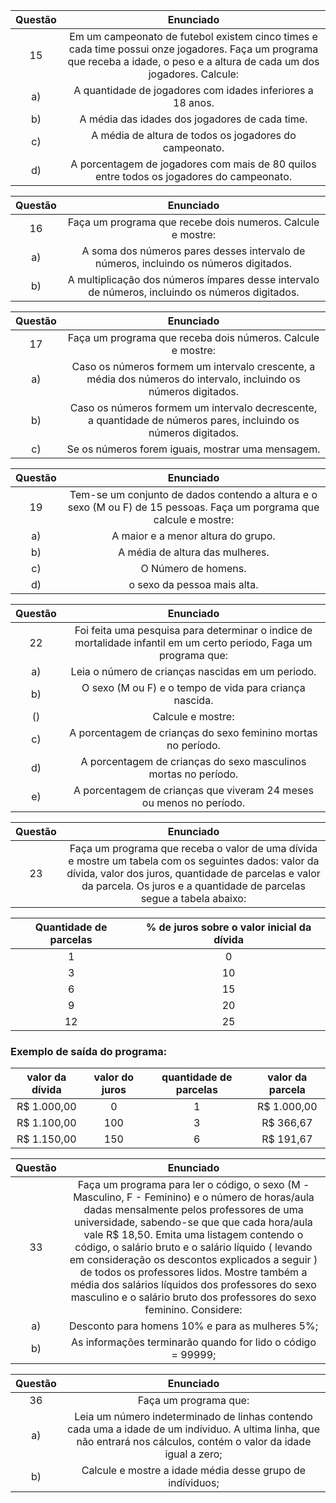  Questão | Enunciado
:---------: | :------:
 15    | Em um campeonato de futebol existem cinco times e cada time possui onze jogadores. Faça um programa que receba a idade, o peso e a altura de cada um dos jogadores. Calcule:
 a)  | A quantidade de jogadores com idades inferiores a 18 anos.
 b)  | A média das idades dos jogadores de cada time.
 c)  | A média de altura de todos os jogadores do campeonato.
 d)  | A porcentagem de jogadores com mais de 80 quilos entre todos os jogadores do campeonato.
 
Questão | Enunciado
:------: | :-------:
  16  | Faça um programa que recebe dois numeros. Calcule e mostre:
 a)  | A soma dos números pares desses intervalo de números, incluindo os números digitados.
 b)  | A multiplicação dos números ímpares desse intervalo de números, incluindo os números digitados.
 
 Questão | Enunciado
 :------: | :-------:
 17  | Faça um programa que receba dois números. Calcule e mostre:
 a)  | Caso os números formem um intervalo crescente, a média dos números do intervalo, incluindo os números digitados.
 b)  | Caso os números formem um intervalo decrescente, a quantidade de números pares, incluindo os números digitados.
 c)  | Se os números forem iguais, mostrar uma mensagem.
 
Questão | Enunciado
:------: | :-------:
 19  | Tem-se um conjunto de dados contendo a altura e o sexo (M ou F) de 15 pessoas. Faça um porgrama que calcule e mostre:
 a)  | A maior e a menor altura do grupo.
 b)  | A média de altura das mulheres.
 c)  | O Número de homens.
 d)  | o sexo da pessoa mais alta.
 
Questão | Enunciado
:------: | :-------:
 22  | Foi feita uma pesquisa para determinar o indice de mortalidade infantil em um certo periodo, Faga um programa que:
 a)  | Leia o número de crianças nascidas em um periodo.
 b)  | O sexo (M ou F) e o tempo de vida para criança nascida.
 ()  | Calcule e mostre: 
 c)  | A porcentagem de crianças do sexo feminino mortas no período.
 d)  | A porcentagem de crianças do sexo masculinos mortas no período.
 e)  | A porcentagem de crianças que viveram 24 meses ou menos no período.

Questão | Enunciado
:------: | :-------:
23 | Faça um programa que receba o valor de uma dívida e mostre um tabela com os seguintes dados: valor da dívida, valor dos juros, quantidade de parcelas e valor da parcela. Os juros e a quantidade de parcelas segue a tabela abaixo:

Quantidade de parcelas | % de juros sobre o valor inicial da dívida
:--------------------: | :----------------------------------------:
1  | 0
3  | 10
6  | 15
9  | 20
12 | 25

### Exemplo de saída do programa: 

valor da dívida | valor do juros | quantidade de parcelas | valor da parcela
:-: | :-: | :-: | :-:
R$ 1.000,00 | 0 | 1 | R$ 1.000,00
R$ 1.100,00 | 100 | 3 | R$ 366,67 
R$ 1.150,00 | 150 | 6 | R$ 191,67

Questão | Enunciado
:------: | :-------:
33 | Faça um programa para ler o código, o sexo (M - Masculino, F - Feminino) e o número de horas/aula dadas mensalmente pelos professores de uma universidade, sabendo-se que que cada hora/aula vale R$ 18,50. Emita uma listagem contendo o código, o salário bruto e o salário líquido ( levando em consideração os descontos explicados a seguir ) de todos os professores lidos. Mostre também a média dos salários líquidos dos professores do sexo masculino e o salário bruto dos professores do sexo feminino. Considere:
a) | Desconto para homens 10% e para as mulheres 5%;
b) | As informações terminarão quando for lido o código = 99999;

Questão | Enunciado
:------: | :-------:
36 | Faça um programa que:
a) | Leia um número indeterminado de linhas contendo cada uma a idade de um indíviduo. A ultima linha, que não entrará nos cálculos, contém o valor da idade igual a zero;
b) | Calcule e mostre a idade média desse grupo de indíviduos;
